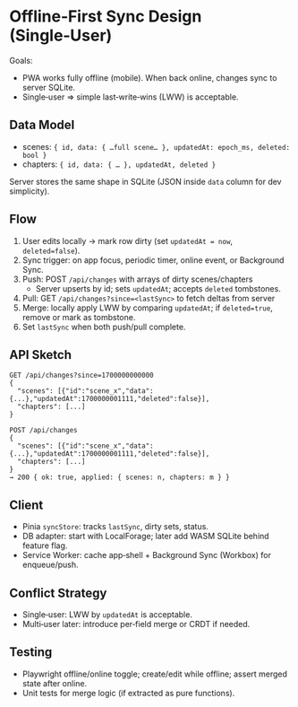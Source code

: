 # Offline‑First Sync Design (Single‑User)

Goals:
- PWA works fully offline (mobile). When back online, changes sync to server SQLite.
- Single‑user => simple last‑write‑wins (LWW) is acceptable.

## Data Model
- scenes: `{ id, data: { …full scene… }, updatedAt: epoch_ms, deleted: bool }`
- chapters: `{ id, data: { … }, updatedAt, deleted }`

Server stores the same shape in SQLite (JSON inside `data` column for dev simplicity).

## Flow
1) User edits locally → mark row dirty (set `updatedAt = now`, `deleted=false`).
2) Sync trigger: on app focus, periodic timer, online event, or Background Sync.
3) Push: POST `/api/changes` with arrays of dirty scenes/chapters
   - Server upserts by id; sets `updatedAt`; accepts `deleted` tombstones.
4) Pull: GET `/api/changes?since=<lastSync>` to fetch deltas from server
5) Merge: locally apply LWW by comparing `updatedAt`; if `deleted=true`, remove or mark as tombstone.
6) Set `lastSync` when both push/pull complete.

## API Sketch
```
GET /api/changes?since=1700000000000
{
  "scenes": [{"id":"scene_x","data":{...},"updatedAt":1700000001111,"deleted":false}],
  "chapters": [...]
}

POST /api/changes
{
  "scenes": [{"id":"scene_x","data":{...},"updatedAt":1700000001111,"deleted":false}],
  "chapters": [...]
}
→ 200 { ok: true, applied: { scenes: n, chapters: m } }
```

## Client
- Pinia `syncStore`: tracks `lastSync`, dirty sets, status.
- DB adapter: start with LocalForage; later add WASM SQLite behind feature flag.
- Service Worker: cache app‑shell + Background Sync (Workbox) for enqueue/push.

## Conflict Strategy
- Single‑user: LWW by `updatedAt` is acceptable.
- Multi‑user later: introduce per‑field merge or CRDT if needed.

## Testing
- Playwright offline/online toggle; create/edit while offline; assert merged state after online.
- Unit tests for merge logic (if extracted as pure functions).

